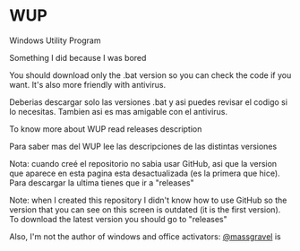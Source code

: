 # WUP
Windows Utility Program

Something I did because I was bored

You should download only the .bat version so you can check the code if you want. It's also more friendly with antivirus.

Deberias descargar solo las versiones .bat y asi puedes revisar el codigo si lo necesitas. Tambien asi es mas amigable con el antivirus.


To know more about WUP read releases description

Para saber mas del WUP lee las descripciones de las distintas versiones


Nota: cuando creé el repositorio no sabia usar GitHub, asi que la version que aparece en esta pagina esta desactualizada (es la primera que hice). Para descargar la ultima tienes que ir a "releases"

Note: when I created this repository I didn't know how to use GitHub so the version that you can see on this screen is outdated (it is the first version). To download the latest version you should go to "releases"


Also, I'm not the author of windows and office activators: [@massgravel]( https://github.com/massgravel/Microsoft-Activation-Scripts ) is
